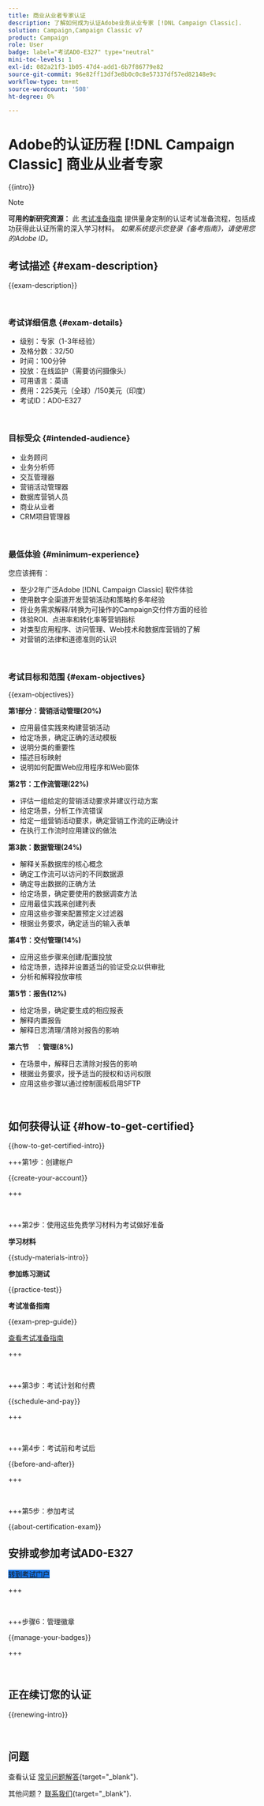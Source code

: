 ```yaml
---
title: 商业从业者专家认证
description: 了解如何成为认证Adobe业务从业专家 [!DNL Campaign Classic].
solution: Campaign,Campaign Classic v7
product: Campaign
role: User
badge: label="考试AD0-E327" type="neutral"
mini-toc-levels: 1
exl-id: 082a21f3-1b05-47d4-add1-6b7f86779e82
source-git-commit: 96e82ff13df3e8b0c0c8e57337df57ed82148e9c
workflow-type: tm+mt
source-wordcount: '508'
ht-degree: 0%

---
```


# Adobe的认证历程 [!DNL Campaign Classic] 商业从业者专家

{{intro}}

>[!NOTE]
>
>**可用的新研究资源：** 此 [考试准备指南](https://app.rockinfo.com/courses/253) 提供量身定制的认证考试准备流程，包括成功获得此认证所需的深入学习材料。 _如果系统提示您登录《备考指南》，请使用您的Adobe ID。_

## 考试描述 {#exam-description}

{{exam-description}}

<br>

### 考试详细信息 {#exam-details}

* 级别：专家（1-3年经验）
* 及格分数：32/50
* 时间：100分钟
* 投放：在线监护（需要访问摄像头）
* 可用语言：英语
* 费用：225美元（全球）/150美元（印度）
* 考试ID：AD0-E327

<br>

### 目标受众 {#intended-audience}

* 业务顾问
* 业务分析师
* 交互管理器
* 营销活动管理器
* 数据库营销人员
* 商业从业者
* CRM项目管理器

<br>

### 最低体验 {#minimum-experience}

您应该拥有：

* 至少2年广泛Adobe [!DNL Campaign Classic] 软件体验
* 使用数字全渠道开发营销活动和策略的多年经验
* 将业务需求解释/转换为可操作的Campaign交付件方面的经验
* 体验ROI、点进率和转化率等营销指标
* 对类型应用程序、访问管理、Web技术和数据库营销的了解
* 对营销的法律和道德准则的认识

<br>

### 考试目标和范围 {#exam-objectives}

{{exam-objectives}}

**第1部分：营销活动管理(20%)**

* 应用最佳实践来构建营销活动
* 给定场景，确定正确的活动模板
* 说明分类的重要性
* 描述目标映射
* 说明如何配置Web应用程序和Web窗体

**第2节：工作流管理(22%)**

* 评估一组给定的营销活动要求并建议行动方案
* 给定场景，分析工作流错误
* 给定一组营销活动要求，确定营销工作流的正确设计
* 在执行工作流时应用建议的做法

**第3款：数据管理(24%)**

* 解释关系数据库的核心概念
* 确定工作流可以访问的不同数据源
* 确定导出数据的正确方法
* 给定场景，确定要使用的数据调查方法
* 应用最佳实践来创建列表
* 应用这些步骤来配置预定义过滤器
* 根据业务要求，确定适当的输入表单

**第4节：交付管理(14%)**

* 应用这些步骤来创建/配置投放
* 给定场景，选择并设置适当的验证受众以供审批
* 分析和解释投放审核

**第5节：报告(12%)**

* 给定场景，确定要生成的相应报表
* 解释内置报告
* 解释日志清理/清除对报告的影响

**第六节　：管理(8%)**

* 在场景中，解释日志清除对报告的影响
* 根据业务要求，授予适当的授权和访问权限
* 应用这些步骤以通过控制面板启用SFTP

<br>

## 如何获得认证 {#how-to-get-certified}

{{how-to-get-certified-intro}}

+++第1步：创建帐户

{{create-your-account}}

+++

<br>

+++第2步：使用这些免费学习材料为考试做好准备

**学习材料**

{{study-materials-intro}}

**参加练习测试**

{{practice-test}}

**考试准备指南**

{{exam-prep-guide}}

[查看考试准备指南](https://app.rockinfo.com/courses/253)

+++

<br>

+++第3步：考试计划和付费

{{schedule-and-pay}}

+++

<br>

+++第4步：考试前和考试后

{{before-and-after}}

+++

<br>

+++第5步：参加考试

{{about-certification-exam}}

## 安排或参加考试AD0-E327

<a href="https://www.certmetrics.com/adobe/candidate/examity_sso.aspx?eid=AD0-E327" target="_blank" class="spectrum-Button spectrum-Button--fill spectrum-Button--accent spectrum-Button--sizeM is-margin-bottom-big-big at-element-click-tracking" style="background-color:#1473E6">

<span class="spectrum-Button-label has-no-wrap">
   转到考试门户
</span>
</a>

+++

<br>

+++步骤6：管理徽章

{{manage-your-badges}}

+++

<br>

## 正在续订您的认证

{{renewing-intro}}

<br>

## 问题

查看认证 [常见问题解答](https://experienceleague.adobe.com/docs/certification/certification/faq.html){target="_blank"}.

其他问题？ [联系我们](mailto:certif@adobe.com){target="_blank"}.